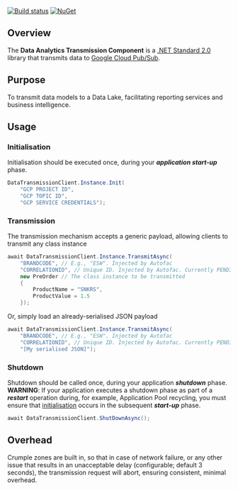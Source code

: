 [![Build status](https://ci.appveyor.com/api/projects/status/ly3h4f406u5332n3?svg=true)](https://ci.appveyor.com/project/daishisystems/strada)
[![NuGet](https://img.shields.io/badge/myget-v1.6.2-blue.svg)](https://eshopworld.myget.org/feed/github-dev/package/nuget/Eshopworld.Strada.Plugins.Streaming)
## Overview
The **Data Analytics Transmission Component** is a [.NET Standard 2.0](https://blogs.msdn.microsoft.com/dotnet/2017/08/14/announcing-net-standard-2-0/) library that transmits data to [Google Cloud Pub/Sub](https://cloud.google.com/pubsub/docs/).

## Purpose
To transmit data models to a Data Lake, facilitating reporting services and business intelligence.

## Usage
### Initialisation
Initialisation should be executed once, during your **_application start-up_** phase.
```cs
DataTransmissionClient.Instance.Init(
    "GCP PROJECT ID",
    "GCP TOPIC ID",
    "GCP SERVICE CREDENTIALS");
```
### Transmission
The transmission mechanism accepts a generic payload, allowing clients to transmit any class instance
```cs
await DataTransmissionClient.Instance.TransmitAsync(
    "BRANDCODE", // E.g., "ESW". Injected by Autofac
    "CORRELATIONID", // Unique ID. Injected by Autofac. Currently PENDING implementation.
    new PreOrder // The class instance to be transmitted
    {
        ProductName = "SNKRS",
        ProductValue = 1.5
    });
```
Or, simply load an already-serialised JSON payload
```cs
await DataTransmissionClient.Instance.TransmitAsync(
    "BRANDCODE", // E.g., "ESW". Injected by Autofac
    "CORRELATIONID", // Unique ID. Injected by Autofac. Currently PENDING implementation.
    "[My serialised JSON]");
```
### Shutdown
Shutdown should be called once, during your application **_shutdown_** phase. **WARNING**: If your application executes a shutdown phase as part of a **_restart_** operation during, for example, Application Pool recycling, you must ensure that [initialisation](https://github.com/eShopWorld/strada/blob/master/README.md#initialisation) occurs in the subsequent **_start-up_** phase.
```cs
await DataTransmissionClient.ShutDownAsync();
```
## Overhead
Crumple zones are built in, so that in case of network failure, or any other issue that results in an unacceptable delay (configurable; default 3 seconds), the transmission request will abort, ensuring consistent, minimal overhead.
